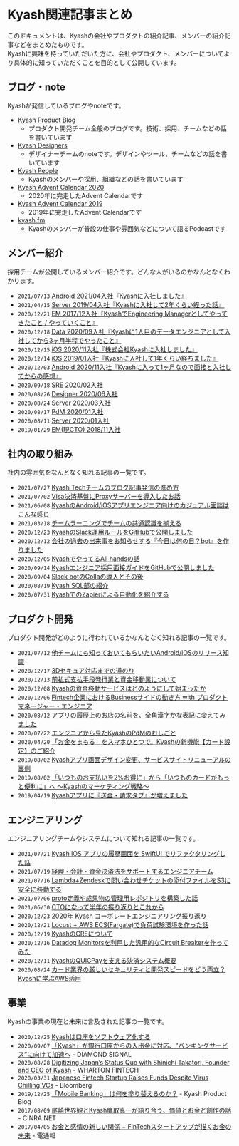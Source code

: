 # Kyash関連記事まとめ

このドキュメントは、Kyashの会社やプロダクトの紹介記事、メンバーの紹介記事などをまとめたものです。  
Kyashに興味を持っていただいた方に、会社やプロダクト、メンバーについてより具体的に知っていただくことを目的として公開しています。

## ブログ・note

Kyashが発信しているブログやnoteです。

- [Kyash Product Blog](https://blog.kyash.co/)
  - プロダクト開発チーム全般のブログです。技術、採用、チームなどの話を書いています
- [Kyash Designers](https://note.com/kyash_designers)
  - デザイナーチームのnoteです。デザインやツール、チームなどの話を書いています
- [Kyash People](https://note.com/kyashrecruit_jp)
  - Kyashのメンバーや採用、組織などの話を書いています
- [Kyash Advent Calendar 2020](https://adventar.org/calendars/5745)
  - 2020年に完走したAdvent Calendarです
- [Kyash Advent Calendar 2019](https://adventar.org/calendars/4359)
  - 2019年に完走したAdvent Calendarです
- [kyash.fm](https://open.spotify.com/show/36D8klfwbNF3ger0blVXH3)
  - Kyashのメンバーが普段の仕事や雰囲気などについて語るPodcastです

## メンバー紹介

採用チームが公開しているメンバー紹介です。どんな人がいるのかなんとなくわかります。

- `2021/07/13` [Android 2021/04入社『Kyashに入社しました』](https://note.com/dosukoi_android/n/nd00b1f4afb6d)
- `2021/04/15` [Server 2019/04入社『Kyashに入社して2年くらい経った話』](https://note.com/temma_fukaya/n/n6535fd48d39c)
- `2020/12/21` [EM 2017/12入社『KyashでEngineering Managerとしてやってきたこと / やっていくこと』](https://konifar.hatenablog.com/entry/2020/12/21/160317)
- `2020/12/18` [Data 2020/09入社『Kyashに1人目のデータエンジニアとして入社してから3ヶ月半程でやったこと』](https://zenn.dev/momota/articles/e5ebb12ccb09f5)
- `2020/12/15` [iOS 2020/11入社『株式会社Kyashに入社しました』](https://nekowen.hatenablog.jp/entry/2020/12/15/100514)
- `2020/12/14` [iOS 2019/01入社『Kyashに入社して1年くらい経ちました』](https://tamadon.hatenablog.jp/entry/2020/12/14/093157)
- `2020/12/03` [Android 2020/11入社『Kyashに入って1ヶ月なので面接と入社してからの感想』](https://note.com/sudo5in5k/n/n61c33f5ac671)
- `2020/09/18` [SRE 2020/02入社](https://note.com/kyashrecruit_jp/n/nc2ddf67986b0)
- `2020/08/26` [Designer 2020/06入社](https://note.com/kyashrecruit_jp/n/n3f2a56794422)
- `2020/08/24` [Server 2020/03入社](https://note.com/kyashrecruit_jp/n/nbc84dff5fc76)
- `2020/08/17` [PdM 2020/01入社](https://note.com/kyashrecruit_jp/n/nc382be8e4232)
- `2020/08/11` [Server 2020/01入社](https://note.com/kyashrecruit_jp/n/n8f4e3456fd38)
- `2019/01/29` [EM(現CTO) 2018/11入社](https://blog.kyash.co/entry/2019/01/29/185643)

## 社内の取り組み

社内の雰囲気をなんとなく知れる記事の一覧です。

- `2021/07/27` [Kyash Techチームのブログ記事発信の進め方](https://blog.kyash.co/entry/2021/07/27/203922)
- `2021/07/02` [Visa決済基盤にProxyサーバーを導入したお話](https://blog.kyash.co/entry/2021/07/02/080000)
- `2021/06/08` [KyashのAndroid/iOSアプリエンジニア向けのカジュアル面談はこんな感じ](https://blog.kyash.co/entry/2021/06/08/125757)
- `2021/03/18` [チームラーニングでチームの共通認識を揃える](https://blog.kyash.co/entry/2021/03/18/102602)
- `2020/12/23` [KyashのSlack運用ルールをGitHubで公開しました](https://blog.kyash.co/entry/2020/12/23/165623)
- `2020/12/12` [会社の過去の出来事をお知らせする『今日は何の日？bot』を作りました](https://konifar.hatenablog.com/entry/2020/12/12/112540)
- `2020/12/05` [KyashでやってるAll handsの話](https://note.com/kyashrecruit_jp/n/ncf5e478911c8)
- `2020/09/14` [Kyashエンジニア採用面接ガイドをGitHubで公開しました](https://blog.kyash.co/entry/2020/09/14/101804)
- `2020/09/04` [Slack botのCollaの導入とその後](https://note.com/kyashrecruit_jp/n/n85375e69ef41)
- `2020/08/19` [Kyash SQL部の紹介](https://blog.kyash.co/entry/2020/08/19/113800)
- `2020/07/31` [KyashでのZapierによる自動化を紹介する](https://blog.kyash.co/entry/2020/07/31/111410)

## プロダクト開発

プロダクト開発がどのように行われているかなんとなく知れる記事の一覧です。

- `2021/07/12` [他チームにも知っておいてもらいたいAndroid/iOSのリリース知識](https://blog.kyash.co/entry/2021/07/12/160308)
- `2020/12/17` [3Dセキュア対応までの道のり](https://zenn.dev/snowmanbuilder/articles/be05acbdc2835f)
- `2020/12/13` [前払式支払手段発行業と資金移動業について](https://foxtoy.hateblo.jp/entry/2020/12/13/000000)
- `2020/12/08` [Kyashの資金移動サービスはどのようにして始まったか](https://blog.kyash.co/entry/2020/12/08/125718)
- `2020/12/06` [Fintech企業におけるBusinessサイドの動き方 with プロダクトマネージャー・エンジニア](https://note.com/nozo_omu/n/nfe2364c89f62)
- `2020/08/12` [アプリの履歴上のお店の名前を、全角漢字かな表記に変えてみました](https://blog.kyash.co/entry/2020/08/12/092539)
- `2020/07/22` [エンジニアから見たKyashのPdMのおしごと](https://speakerdeck.com/konifar/an-engineers-perspective-for-pdm-roles-in-kyash)
- `2020/04/20` [「お金をまもる」をスマホひとつで。Kyashの新機能【カード設定】のご紹介](https://blog.kyash.co/entry/2020/04/20/142916)
- `2019/08/02` [Kyashアプリ画面デザイン変更、サービスサイトリニューアルの裏側](https://blog.kyash.co/entry/2019/08/02/111013)
- `2019/08/02` [「いつものお支払いを2%お得に」から「いつものカードがもっと便利に」へ 〜Kyashのマーケティング戦略〜](https://blog.kyash.co/entry/2019/08/02/110017)
- `2019/04/19` [Kyashアプリに『送金・請求タブ』が増えました](https://blog.kyash.co/entry/2019/04/19/225032)

## エンジニアリング

エンジニアリングチームやシステムについて知れる記事の一覧です。

- `2021/07/21` [Kyash iOS アプリの履歴画面を SwiftUI でリファクタリングした話](https://blog.kyash.co/entry/2021/07/21/100307)
- `2021/07/19` [経理・会計・資金決済法をサポートするエンジニアチーム](https://foxtoy.hateblo.jp/entry/2021/07/19/100223)
- `2021/07/16` [Lambda+Zendeskで問い合わせチケットの添付ファイルをS3に安全に移動する](https://blog.kyash.co/entry/2021/07/16/110000)
- `2021/07/06` [proto定義や成果物の管理用レポジトリを構築した話](https://blog.kyash.co/entry/2021/07/06/110106)
- `2021/06/30` [CTOになって半年の振り返りとこれから](https://ymzkmct.hatenablog.com/entry/2021/06/30/125258)
- `2020/12/23` [2020年 Kyash コーポレートエンジニアリング振り返り](https://rela1470.hatenablog.jp/entry/2020/12/23/000000)
- `2020/12/21` [Locust + AWS ECS(Fargate)で負荷試験環境を作った話](https://unless.hatenablog.jp/entry/2020/12/21/093659)
- `2020/12/19` [KyashのCREについて](https://jwakasa.hatenadiary.com/entry/2020/12/19/082241)
- `2020/12/16` [Datadog Monitorsを利用した汎用的なCircuit Breakerを作ってみた](https://qiita.com/behiron/items/6b1ae68bc338a1e16a74)
- `2020/12/11` [KyashのQUICPayを支える決済システム概要](https://nilpoona.hatenablog.com/entry/2020/12/11/111047)
- `2020/08/24` [カード業界の厳しいセキュリティと開発スピードをどう両立？ Kyashに学ぶAWS活用](https://codezine.jp/article/detail/12714)

## 事業

Kyashの事業の現在と未来に言及された記事の一覧です。

- `2020/12/25` [Kyashは口座をソフトウェア化する](https://blog.kyash.co/entry/2020/12/25/235829)
- `2020/09/07` [「Kyash」が銀行口座からの入出金に対応、“バンキングサービス”に向けて加速へ](https://signal.diamond.jp/articles/-/267) - DIAMOND SIGNAL
- `2020/08/28` [Digitizing Japan’s Status Quo with Shinichi Takatori, Founder and CEO of Kyash](https://medium.com/wharton-fintech/digitizing-japans-status-quo-with-is-shinichi-takatori-founder-and-ceo-of-kyash-c91bd3cdfbfd) - WHARTON FINTECH
- `2020/03/31` [Japanese Fintech Startup Raises Funds Despite Virus Chilling VCs](https://www.bloomberg.com/news/articles/2020-03-30/japanese-fintech-startup-raises-funds-despite-virus-chilling-vcs) - Bloomberg
- `2019/12/25` [「Mobile Banking」は何を塗り替えるのか？](https://blog.kyash.co/entry/2019/12/25/214301) - Kyash Product Blog
- `2017/08/09` [尾崎世界観とKyash鷹取真一が語り合う、価値とお金と創作の話](https://www.cinra.net/interview/201708-kyashozaki) - CINRA.NET
- `2017/04/05` [お金と感情の新しい関係 − FinTechスタートアップが描くお金の未来](https://dentsu-ho.com/articles/5033) - 電通報
